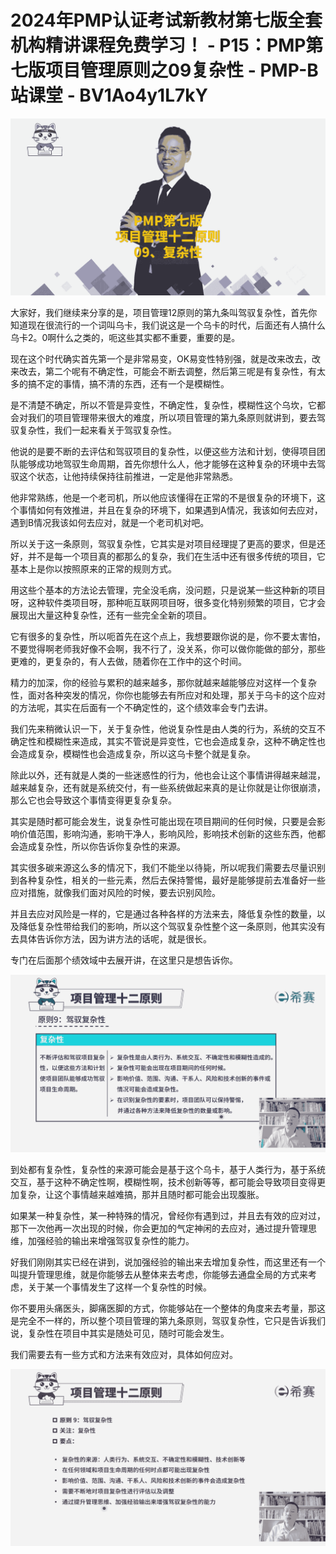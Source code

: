 # 2024年PMP认证考试新教材第七版全套机构精讲课程免费学习！ - P15：PMP第七版项目管理原则之09复杂性 - PMP-B站课堂 - BV1Ao4y1L7kY

![](img/4f8ba6103f0576755683db0b3e14e392_0.png)

大家好，我们继续来分享的是，项目管理12原则的第九条叫驾驭复杂性，首先你知道现在很流行的一个词叫乌卡，我们说这是一个乌卡的时代，后面还有人搞什么乌卡2。0啊什么之类的，呃这些其实都不重要，重要的是。

现在这个时代确实首先第一个是非常易变，OK易变性特别强，就是改来改去，改来改去，第二个呢有不确定性，可能会不断去调整，然后第三呢是有复杂性，有太多的搞不定的事情，搞不清的东西，还有一个是模糊性。

是不清楚不确定，所以不管是异变性，不确定性，复杂性，模糊性这个乌坎，它都会对我们的项目管理带来很大的难度，所以项目管理的第九条原则就讲到，要去驾驭复杂性，我们一起来看关于驾驭复杂性。

他说的是要不断的去评估和驾驭项目的复杂性，以便这些方法和计划，使得项目团队能够成功地驾驭生命周期，首先你想什么人，他才能够在这种复杂的环境中去驾驭这个状态，让他持续保持往前推进，一定是他非常熟悉。

他非常熟练，他是一个老司机，所以他应该懂得在正常的不是很复杂的环境下，这个事情如何有效推进，并且在复杂的环境下，如果遇到A情况，我该如何去应对，遇到B情况我该如何去应对，就是一个老司机对吧。

所以关于这一条原则，驾驭复杂性，它其实是对项目经理提了更高的要求，但是还好，并不是每一个项目真的都那么的复杂，我们在生活中还有很多传统的项目，它基本上是你以按照原来的正常的规则方式。

用这些个基本的方法论去管理，完全没毛病，没问题，只是说某一些这种新的项目呀，这种软件类项目呀，那种呃互联网项目呀，很多变化特别频繁的项目，它才会展现出大量这种复杂性，还有一些完全全新的项目。

它有很多的复杂性，所以呃首先在这个点上，我想要跟你说的是，你不要太害怕，不要觉得啊老师我好像不会啊，我不行了，没关系，你可以做你能做的部分，那些更难的，更复杂的，有人去做，随着你在工作中的这个时间。

精力的加深，你的经验与累积的越来越多，那你就越来越能够应对这样一个复杂性，面对各种突发的情况，你你也能够去有所应对和处理，那关于乌卡的这个应对的方法呢，其实在后面有一个不确定性的，这个绩效率会专门去讲。

我们先来稍微认识一下，关于复杂性，他说复杂性是由人类的行为，系统的交互不确定性和模糊性来造成，其实不管说是异变性，它也会造成复杂，这种不确定性也会造成复杂，模糊性也会造成复杂，所以这乌卡整个就是复杂。

除此以外，还有就是人类的一些迷惑性的行为，他也会让这个事情讲得越来越混，越来越复杂，还有就是系统交付，有一些系统做起来真的是让你就是让你很崩溃，那么它也会导致这个事情变得更复杂复杂。

其实是随时都可能会发生，说复杂性可能出现在项目期间的任何时候，只要是会影响价值范围，影响沟通，影响干净人，影响风险，影响技术创新的这些东西，他都会造成复杂性，所以你告诉你复杂性的来源。

其实很多碳来源这么多的情况下，我们不能坐以待毙，所以呢我们需要去尽量识别到各种复杂性，相关的一些元素，然后去保持警惕，最好是能够提前去准备好一些应对措施，就像我们面对风险的时候，要去识别风险。

并且去应对风险是一样的，它是通过各种各样的方法来去，降低复杂性的数量，以及降低复杂性带给我们的影响，所以这个驾驭复杂性整个这一条原则，他其实没有去具体告诉你方法，因为讲方法的话呢，就是很长。

专门在后面那个绩效域中去展开讲，在这里只是想告诉你。

![](img/4f8ba6103f0576755683db0b3e14e392_2.png)

到处都有复杂性，复杂性的来源可能会是基于这个乌卡，基于人类行为，基于系统交互，基于这种不确定性啊，模糊性啊，技术创新等等，都可能会导致项目变得更加复杂，让这个事情越来越难搞，那并且随时都可能会出现腹胀。

如果某一种复杂性，某一种特殊的情况，曾经你有遇到过，并且去有效的应对过，那下一次他再一次出现的时候，你会更加的气定神闲的去应对，通过提升管理思维，加强经验的输出来增强驾驭复杂性的能力。

好我们刚刚其实已经在讲到，说加强经验的输出来去增加复杂性，而这里还有一个叫提升管理思维，就是你能够去从整体来去考虑，你能够去通盘全局的方式来考虑，关于某一个事情发生了这样一个复杂性的时候。

你不要用头痛医头，脚痛医脚的方式，你能够站在一个整体的角度来去考量，那这是完全不一样的，所以整个项目管理的第九条原则，驾驭复杂性，它只是告诉我们说，复杂性在项目中其实是随处可见，随时可能会发生。

我们需要去有一些方式和方法来有效应对，具体如何应对。

![](img/4f8ba6103f0576755683db0b3e14e392_4.png)